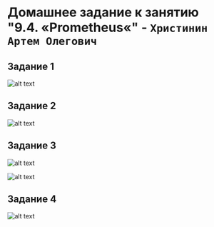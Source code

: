 # Домашнее задание к занятию "9.4. «Prometheus«" - `Христинин Артем Олегович`

## Задание 1

![alt text]()

## Задание 2

![alt text]()

## Задание 3
![alt text]()

![alt text]()

## Задание 4

![alt text]()


